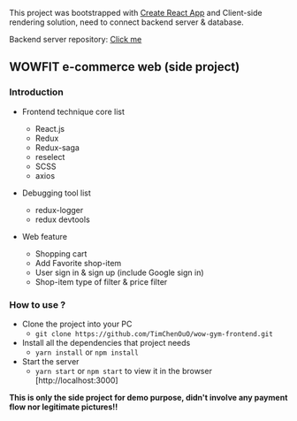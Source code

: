 This project was bootstrapped with [Create React App](https://github.com/facebook/create-react-app) and Client-side rendering solution, need to connect backend server & database.

Backend server repository: [Click me](https://github.com/TimChenOuO/wow-gym-backend)

## WOWFIT e-commerce web (side project)

### Introduction

- Frontend technique core list

  - React.js
  - Redux
  - Redux-saga
  - reselect
  - SCSS
  - axios

- Debugging tool list

  - redux-logger
  - redux devtools

- Web feature
  - Shopping cart
  - Add Favorite shop-item
  - User sign in & sign up (include Google sign in)
  - Shop-item type of filter & price filter

### How to use ?

- Clone the project into your PC
  - `git clone https://github.com/TimChenOuO/wow-gym-frontend.git`
- Install all the dependencies that project needs
  - `yarn install` or `npm install`
- Start the server
  - `yarn start` or `npm start` to view it in the browser [http://localhost:3000]

**This is only the side project for demo purpose, didn't involve any payment flow nor legitimate pictures!!**
